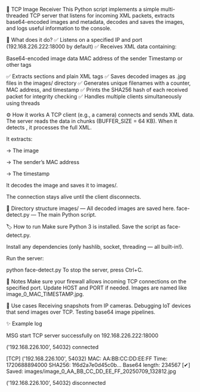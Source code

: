 📡 TCP Image Receiver
This Python script implements a simple multi-threaded TCP server that listens for incoming XML packets, extracts base64-encoded images and metadata, decodes and saves the images, and logs useful information to the console.

🚀 What does it do?
✅ Listens on a specified IP and port (192.168.226.222:18000 by default)
✅ Receives XML data containing:

Base64-encoded image data
MAC address of the sender
Timestamp or other tags

✅ Extracts <![CDATA[...]]> sections and plain XML tags
✅ Saves decoded images as .jpg files in the images/ directory
✅ Generates unique filenames with a counter, MAC address, and timestamp
✅ Prints the SHA256 hash of each received packet for integrity checking
✅ Handles multiple clients simultaneously using threads

⚙️ How it works
A TCP client (e.g., a camera) connects and sends XML data.
The server reads the data in chunks (BUFFER_SIZE = 64 KB).
When it detects </config>, it processes the full XML.

It extracts:

<sourceBase64Data><![CDATA[...] ]]> → The image

<mac><![CDATA[...] ]]> → The sender’s MAC address

<currentTime> → The timestamp

It decodes the image and saves it to images/.

The connection stays alive until the client disconnects.

📂 Directory structure
images/ — All decoded images are saved here.
face-detect.py — The main Python script.

🏷️ How to run
Make sure Python 3 is installed.
Save the script as face-detect.py.

Install any dependencies (only hashlib, socket, threading — all built-in!).

Run the server:

python face-detect.py
To stop the server, press Ctrl+C.

🔐 Notes
Make sure your firewall allows incoming TCP connections on the specified port.
Update HOST and PORT if needed.
Images are named like image_0_MAC_TIMESTAMP.jpg.

📌 Use cases
Receiving snapshots from IP cameras.
Debugging IoT devices that send images over TCP.
Testing base64 image pipelines.

✨ Example log

MSG start TCP server successfully on 192.168.226.222:18000

('192.168.226.100', 54032) connected

[TCP] ('192.168.226.100', 54032)
MAC: AA:BB:CC:DD:EE:FF
Time: 1720688894000
SHA256: 1f6d2a7e0d45c0b...
Base64 length: 234567
[✔] Saved: images/image_0_AA_BB_CC_DD_EE_FF_20250709_132812.jpg

('192.168.226.100', 54032) disconnected
